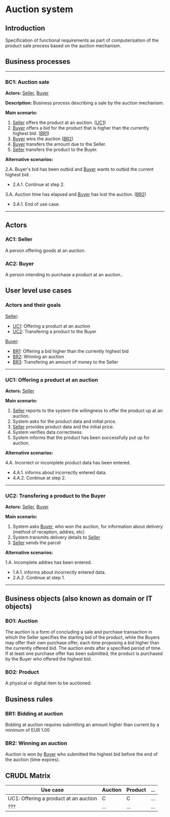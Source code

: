 # Auction system

## Introduction

Specification of functional requirements as part of computerisation of the product sale process based on the auction mechanism.

## Business processes

---
<a id="bc1"></a>
### BC1: Auction sale

**Actors:** [Seller](#ac1), [Buyer](#ac2)

**Description:** Business process describing a sale by the auction mechanism.

**Main scenario:**
1. [Seller](#ac1) offers the product at an auction. ([UC1](#uc1))
2. [Buyer](#ac2) offers a bid for the product that is higher than the currently highest bid. ([BR1](#br1))
3. [Buyer](#ac2) wins the auction ([BR2](#br2))
4. [Buyer](#ac2) transfers the amount due to the Seller.
5. [Seller](#ac1) transfers the product to the Buyer.

**Alternative scenarios:** 

2.A. Buyer's bid has been outbid and [Buyer](#ac2) wants to outbid the current highest bid.
* 2.A.1. Continue at step 2.

3.A. Auction time has elapsed and [Buyer](#ac2) has lost the auction. ([BR2](#br2))
* 3.A.1. End of use case.

---

## Actors

<a id="ac1"></a>
### AC1: Seller

A person offering goods at an auction.

<a id="ac2"></a>
### AC2: Buyer

A person intending to purchase a product at an auction..


## User level use cases

### Actors and their goals 

[Seller](#ac1):
* [UC1](#uc1): Offering a product at an auction
* [UC2](#uc2): Transfering a product to the Buyer

[Buyer](#ac2):
* [BR1](#br1): Offering a bid higher than the currently highest bid
* [BR2](#br2): Winning an auction
* [BR3](#br3): Transfering an amount of money to the Seller

---
<a id="uc1"></a>
### UC1: Offering a product at an auction

**Actors:** [Seller](#ac1)

**Main scenario:**
1. [Seller](#ac1) reports to the system the willingness to offer the product up at an auction.
2. System asks for the product data and initial price.
3. [Seller](#ac1) provides product data and the initial price.
4. System verifies data correctness.
5. System informs that the product has been successfully put up for auction.

**Alternative scenarios:** 

4.A. Incorrect or incomplete product data has been entered.
* 4.A.1. informs about incorrectly entered data.
* 4.A.2. Continue at step 2.

---

<a id="uc2"></a>
### UC2: Transfering a product to the Buyer

**Actors:** [Seller](#ac1), [Buyer](#ac2)

**Main scenario:**
1. System asks [Buyer](#act2), who won the auction, for information about delivery (method of reception, addres, etc)
2. System transmits delivery details to [Seller](#act1)
3. [Seller](act#1) sends the parcel

**Alternative scenarios:** 

1.A. Incomplete addres has been entered.
* 1.A.1. informs about incorrectly entered data.
* 2.A.2. Continue at step 1.

---

## Business objects (also known as domain or IT objects)

### BO1: Auction

The auction is a form of concluding a sale and purchase transaction in which the Seller specifies the starting bid of the product, while the Buyers may offer their own purchase offer, each time proposing a bid higher than the currently offered bid. The auction ends after a specified period of time. If at least one purchase offer has been submitted, the product is purchased by the Buyer who offered the highest bid. 

### BO2: Product

A physical or digital item to be auctioned.

## Business rules

<a id="br1"></a>
### BR1: Bidding at auction

Bidding at auction requires submitting an amount higher than current by a minimum of EUR 1.00

<a id="br2"></a>
### BR2: Winning an auction

Auction is won by [Buyer](#ac2) who submitted the highest bid before the end of the auction (time expires).


## CRUDL Matrix


| Use case                                  | Auction | Product | ... |
| ----------------------------------------- | ------- | ------- | --- |
| UC1: Offering a product at an auction     |    C    |    C    | ... |
| ???                                       |   ...   |   ...   | ... |


